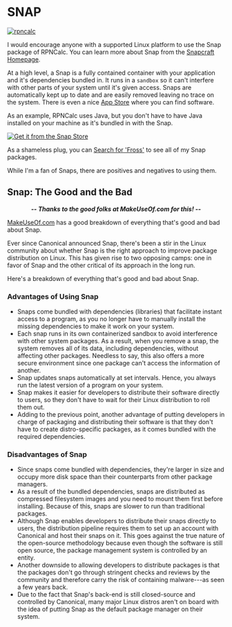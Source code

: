# SNAP
[![rpncalc](https://snapcraft.io//rpncalc/badge.svg)](https://snapcraft.io/rpncalc)

I would encourage anyone with a supported Linux platform to use the Snap package of RPNCalc.  You can learn more about Snap from the [Snapcraft Homepage](https://snapcraft.io).  

At a high level, a Snap is a fully contained container with your application and it's dependencies bundled in.  It runs in a `sandbox` so it can't interfere with other parts of your system until it's given access.  Snaps are automatically kept up to date and are easily removed leaving no trace on the system.  There is even a nice [App Store](https://snapcraft.io/store) where you can find software. 

As an example, RPNCalc uses Java, but you don't have to have Java installed on your machine as it's bundled in with the Snap.

[![Get it from the Snap Store](https://snapcraft.io/static/images/badges/en/snap-store-black.svg)](https://snapcraft.io/rpncalc)

As a shameless plug, you can [Search for 'Fross'](https://snapcraft.io/search?q=fross) to see all of my Snap packages.

While I'm a fan of Snaps, there are positives and negatives to using them.

## Snap: The Good and the Bad

***<p align="center">-- Thanks to the good folks at MakeUseOf.com for this! --</p>***

[MakeUseOf.com](https://www.makeuseof.com/everything-you-need-to-know-about-snap-and-snap-store/) has a good breakdown of everything that's good and bad about Snap.  

Ever since Canonical announced Snap, there's been a stir in the Linux community about whether Snap is the right approach to improve package distribution on Linux. This has given rise to two opposing camps: one in favor of Snap and the other critical of its approach in the long run.

Here's a breakdown of everything that's good and bad about Snap.

### Advantages of Using Snap

- Snaps come bundled with dependencies (libraries) that facilitate instant access to a program, as you no longer have to manually install the missing dependencies to make it work on your system.
- Each snap runs in its own containerized sandbox to avoid interference with other system packages. As a result, when you remove a snap, the system removes all of its data, including dependencies, without affecting other packages. Needless to say, this also offers a more secure environment since one package can't access the information of another.
- Snap updates snaps automatically at set intervals. Hence, you always run the latest version of a program on your system.
- Snap makes it easier for developers to distribute their software directly to users, so they don't have to wait for their Linux distribution to roll them out.
- Adding to the previous point, another advantage of putting developers in charge of packaging and distributing their software is that they don't have to create distro-specific packages, as it comes bundled with the required dependencies.

### Disadvantages of Snap

- Since snaps come bundled with dependencies, they're larger in size and occupy more disk space than their counterparts from other package managers.
- As a result of the bundled dependencies, snaps are distributed as compressed filesystem images and you need to mount them first before installing. Because of this, snaps are slower to run than traditional packages.
- Although Snap enables developers to distribute their snaps directly to users, the distribution pipeline requires them to set up an account with Canonical and host their snaps on it. This goes against the true nature of the open-source methodology because even though the software is still open source, the package management system is controlled by an entity.
- Another downside to allowing developers to distribute packages is that the packages don't go through stringent checks and reviews by the community and therefore carry the risk of containing malware---as seen a few years back.
- Due to the fact that Snap's back-end is still closed-source and controlled by Canonical, many major Linux distros aren't on board with the idea of putting Snap as the default package manager on their system.